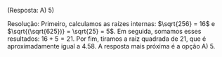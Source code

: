 (Resposta: A) 5)

Resolução: Primeiro, calculamos as raízes internas: $\sqrt{256} = 16$ e $\sqrt{(\sqrt{625})} = \sqrt{25} = 5$. Em seguida, somamos esses resultados: $16 + 5 = 21$. Por fim, tiramos a raiz quadrada de 21, que é aproximadamente igual a 4.58. A resposta mais próxima é a opção A) 5.
